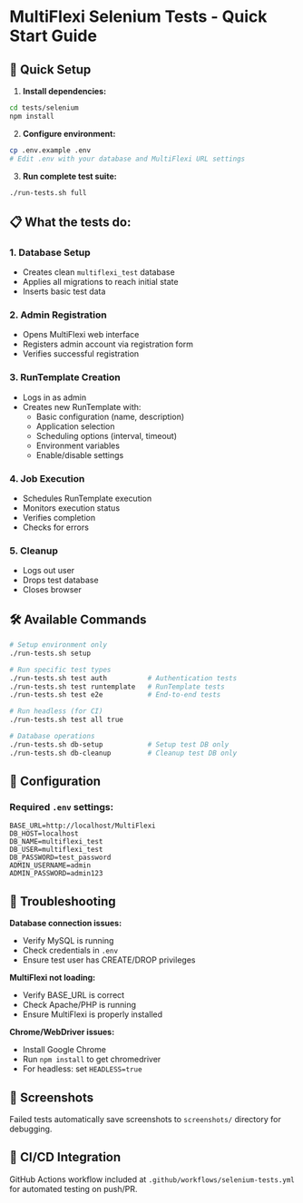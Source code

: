 # MultiFlexi Selenium Tests - Quick Start Guide

## 🚀 Quick Setup

1. **Install dependencies:**
```bash
cd tests/selenium
npm install
```

2. **Configure environment:**
```bash
cp .env.example .env
# Edit .env with your database and MultiFlexi URL settings
```

3. **Run complete test suite:**
```bash
./run-tests.sh full
```

## 📋 What the tests do:

### 1. **Database Setup**
- Creates clean `multiflexi_test` database
- Applies all migrations to reach initial state
- Inserts basic test data

### 2. **Admin Registration** 
- Opens MultiFlexi web interface
- Registers admin account via registration form
- Verifies successful registration

### 3. **RunTemplate Creation**
- Logs in as admin
- Creates new RunTemplate with:
  - Basic configuration (name, description)
  - Application selection  
  - Scheduling options (interval, timeout)
  - Environment variables
  - Enable/disable settings

### 4. **Job Execution**
- Schedules RunTemplate execution
- Monitors execution status
- Verifies completion
- Checks for errors

### 5. **Cleanup**
- Logs out user
- Drops test database
- Closes browser

## 🛠️ Available Commands

```bash
# Setup environment only
./run-tests.sh setup

# Run specific test types
./run-tests.sh test auth          # Authentication tests
./run-tests.sh test runtemplate   # RunTemplate tests  
./run-tests.sh test e2e           # End-to-end tests

# Run headless (for CI)
./run-tests.sh test all true

# Database operations
./run-tests.sh db-setup           # Setup test DB only
./run-tests.sh db-cleanup         # Cleanup test DB only
```

## 🔧 Configuration

### Required `.env` settings:
```env
BASE_URL=http://localhost/MultiFlexi
DB_HOST=localhost
DB_NAME=multiflexi_test  
DB_USER=multiflexi_test
DB_PASSWORD=test_password
ADMIN_USERNAME=admin
ADMIN_PASSWORD=admin123
```

## 🐛 Troubleshooting

**Database connection issues:**
- Verify MySQL is running
- Check credentials in `.env`
- Ensure test user has CREATE/DROP privileges

**MultiFlexi not loading:**
- Verify BASE_URL is correct
- Check Apache/PHP is running
- Ensure MultiFlexi is properly installed

**Chrome/WebDriver issues:**  
- Install Google Chrome
- Run `npm install` to get chromedriver
- For headless: set `HEADLESS=true`

## 📸 Screenshots

Failed tests automatically save screenshots to `screenshots/` directory for debugging.

## 🔄 CI/CD Integration

GitHub Actions workflow included at `.github/workflows/selenium-tests.yml` for automated testing on push/PR.